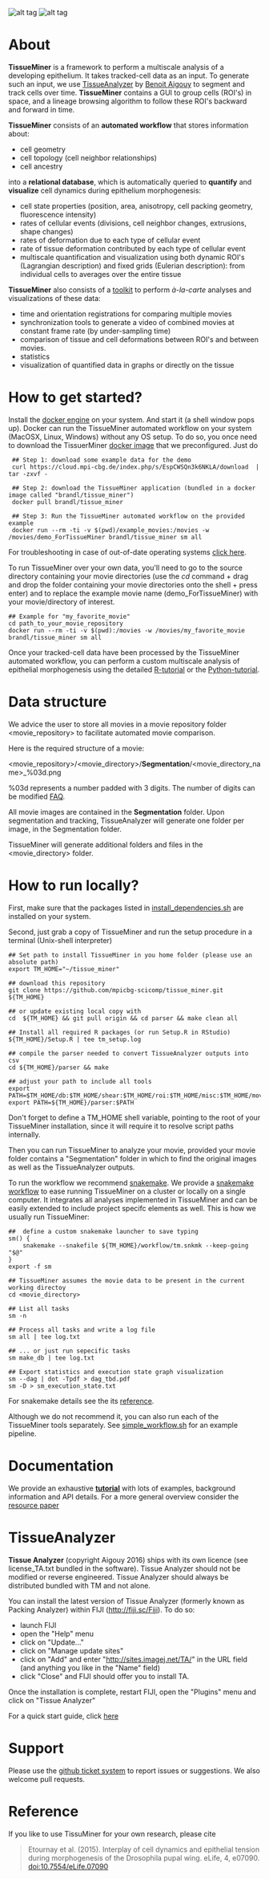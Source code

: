 

![alt tag](https://raw.githubusercontent.com/mpicbg-scicomp/tissue_miner/master/docs/readme_screenshots/stripes_0.jpg)
![alt tag](https://raw.githubusercontent.com/mpicbg-scicomp/tissue_miner/master/docs/readme_screenshots/veins_0.jpg)


About
=================

**TissueMiner** is a framework to perform a multiscale analysis of a developing epithelium. It takes tracked-cell data as an input. To generate such an input, we use [TissueAnalyzer](README.md#tissueanalyzer) by [Benoit Aigouy](http://dx.doi.org/10.1016/j.cell.2010.07.042) to segment and track cells over time. **TissueMiner** contains a GUI to group cells (ROI's) in space, and a lineage browsing algorithm to follow these ROI's backward and forward in time. 


**TissueMiner** consists of an **automated workflow** that stores information about:

* cell geometry
* cell topology (cell neighbor relationships)
* cell ancestry 

into a **relational database**, which is automatically queried to **quantify** and **visualize** cell dynamics during epithelium morphogenesis:

* cell state properties (position, area, anisotropy, cell packing geometry, fluorescence intensity)
* rates of cellular events (divisions, cell neighbor changes, extrusions, shape changes)
* rates of deformation due to each type of cellular event
* rate of tissue deformation contributed by each type of cellular event
* multiscale quantification and visualization using both dynamic ROI's (Lagrangian description) and fixed grids (Eulerian description): from individual cells to averages over the entire tissue

**TissueMiner** also consists of a [toolkit](README.md#documentation) to perform *à-la-carte* analyses and visualizations of these data:

* time and orientation registrations for comparing multiple movies
* synchronization tools to generate a video of combined movies at constant frame rate (by under-sampling time)
* comparison of tissue and cell deformations between ROI's and between movies.
* statistics
* visualization of quantified data in graphs or directly on the tissue



How to get started?
================
Install the [docker engine](https://docs.docker.com/) on your system. And start it (a shell window pops up). Docker can run the TissueMiner automated workflow on your system (MacOSX, Linux, Windows) without any OS setup. To do so, you once need to download the TissuerMiner [docker image](https://registry.hub.docker.com/u/brandl/tissue_miner/) that we preconfigured. Just do

     ## Step 1: download some example data for the demo
     curl https://cloud.mpi-cbg.de/index.php/s/EspCWSQn3k6NKLA/download  | tar -zxvf -
     
     ## Step 2: download the TissueMiner application (bundled in a docker image called "brandl/tissue_miner")
     docker pull brandl/tissue_miner
     
     ## Step 3: Run the TissueMiner automated workflow on the provided example
     docker run --rm -ti -v $(pwd)/example_movies:/movies -w /movies/demo_ForTissueMiner brandl/tissue_miner sm all

For troubleshooting in case of out-of-date operating systems [click here](misc/docker_troubleshooting.md).

To run TissueMiner over your own data, you'll need to go to the source directory containing your movie directories (use the *cd* command + drag and drop the folder containing your movie directories onto the shell + press enter) and to replace the example movie name (demo_ForTissueMiner) with your movie/directory of interest.

    ## Example for "my_favorite_movie"
    cd path_to_your_movie_repository
    docker run --rm -ti -v $(pwd):/movies -w /movies/my_favorite_movie brandl/tissue_miner sm all

Once your tracked-cell data have been processed by the TissueMiner automated workflow, you can perform a custom multiscale analysis of epithelial morphogenesis using the detailed [R-tutorial](https://mpicbg-scicomp.github.io/tissue_miner/tm_tutorial/R-tutorial.html) or the [Python-tutorial](https://github.com/mpicbg-scicomp/tissue_miner/blob/master/docs/TM_tutorial_in_Python/TissueMiner_pythonTutorial-3WT_Demo.md).


Data structure
================

We advice the user to store all movies in a movie repository folder \<movie_repository\> to facilitate automated movie comparison.

Here is the required structure of a movie:


\<movie_repository\>/\<movie_directory\>/**Segmentation**/\<movie_directory_name\>_%03d.png

%03d represents a number padded with 3 digits. The number of digits can be modified [FAQ](https://github.com/mpicbg-scicomp/tissue_miner/blob/master/faq.md).

All movie images are contained in the **Segmentation** folder.
Upon segmentation and tracking, TissueAnalyzer will generate one folder per image, in the Segmentation folder.

TissueMiner will generate additional folders and files in the \<movie_directory\> folder.

How to run locally?
================

First, make sure that the packages listed in [install_dependencies.sh](misc/install_dependencies.sh) are installed on your system.

Second, just grab a copy of TissueMiner and run the setup procedure in a terminal (Unix-shell interpreter)

    ## Set path to install TissueMiner in you home folder (please use an absolute path)
    export TM_HOME="~/tissue_miner"

    ## download this repository
    git clone https://github.com/mpicbg-scicomp/tissue_miner.git ${TM_HOME}
        
    ## or update existing local copy with
    cd  ${TM_HOME} && git pull origin && cd parser && make clean all
    
    ## Install all required R packages (or run Setup.R in RStudio)
    ${TM_HOME}/Setup.R | tee tm_setup.log
    
    ## compile the parser needed to convert TissueAnalyzer outputs into csv
    cd ${TM_HOME}/parser && make

    ## adjust your path to include all tools
    export PATH=$TM_HOME/db:$TM_HOME/shear:$TM_HOME/roi:$TM_HOME/misc:$TM_HOME/movies:$TM_HOME/shear_contributions:$TM_HOME/topology:$TM_HOME/triangles:$TM_HOME/lineage:$PATH
    export PATH=${TM_HOME}/parser:$PATH
    
Don't forget to define a TM_HOME shell variable, pointing to the root of your TissueMiner installation, since it will require it to resolve script paths internally.

Then you can run TissueMiner to analyze your movie, provided your movie folder contains a "Segmentation" folder in which to find the original images as well as the TissueAnalyzer outputs.

To run the workflow we recommend [snakemake](https://bitbucket.org/johanneskoester/snakemake/wiki/Home). We provide a [snakemake workflow](workflow/tm.snkmk) to ease running TissueMiner on a cluster or locally on a single computer. It integrates all analyses implemented in TissueMiner and can be easily extended to include project specifc elements as well. This is how we usually run TissueMiner: 

    ##  define a custom snakemake launcher to save typing
    sm() {
        snakemake --snakefile ${TM_HOME}/workflow/tm.snkmk --keep-going "$@"
    }
    export -f sm
    
    ## TissueMiner assumes the movie data to be present in the current working directoy
    cd <movie_directory>
    
    ## List all tasks
    sm -n
    
    ## Process all tasks and write a log file
    sm all | tee log.txt
    
    ## ... or just run sepecific tasks
    sm make_db | tee log.txt
    
    ## Export statistics and execution state graph visualization
    sm --dag | dot -Tpdf > dag_tbd.pdf
    sm -D > sm_execution_state.txt
    
For snakemake details see the its [reference](https://bitbucket.org/johanneskoester/snakemake/wiki/Home).

Although we do not recommend it, you can also run each of the TissueMiner tools separately. See [simple_workflow.sh](workflow/simple_workflow.sh) for an example pipeline.



Documentation
=============

We provide an exhaustive **[tutorial](https://mpicbg-scicomp.github.io/tissue_miner/tm_tutorial/R-tutorial.html)** with lots of examples, background information and API details. For a more general overview consider the [resource paper](/link/here/once/published)

TissueAnalyzer
=============
**Tissue Analyzer** (copyright Aigouy 2016) ships with its own licence
(see license_TA.txt bundled in the software). Tissue Analyzer should not be modified or
reverse engineered.  Tissue Analyzer should always be distributed
bundled with TM and not alone.

You can install the latest version of Tissue Analyzer (formerly known
as Packing Analyzer) within FIJI (http://fiji.sc/Fiji). To do so:

* launch FIJI
* open the "Help" menu
* click on "Update..."
* click on "Manage update sites"
* click on "Add" and enter "http://sites.imagej.net/TA/" in the URL field (and anything you like in the "Name" field)
* click "Close" and FIJI should offer you to install TA.

Once the installation is complete, restart FIJI, open the "Plugins" menu and click on "Tissue Analyzer"

For a quick start guide, click [here](https://github.com/mpicbg-scicomp/tissue_miner/blob/master/docs/TAdoc.pdf)

Support
=========

Please use the [github ticket system](https://github.com/mpicbg-scicomp/tissue_miner/issues) to report issues or suggestions. We also welcome pull requests.


Reference
==========

If you like to use TissuMiner for your own research, please cite

> Etournay et al. (2015). Interplay of cell dynamics and epithelial tension during morphogenesis of the Drosophila pupal wing. eLife, 4, e07090. [doi:10.7554/eLife.07090](http://elifesciences.org/content/early/2015/06/23/eLife.07090)



